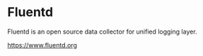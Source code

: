 # Fluentd
Fluentd is an open source data collector for unified logging layer.

https://www.fluentd.org   


